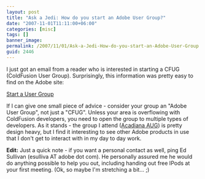 ```yaml
---
layout: post
title: "Ask a Jedi: How do you start an Adobe User Group?"
date: "2007-11-01T11:11:00+06:00"
categories: [misc]
tags: []
banner_image: 
permalink: /2007/11/01/Ask-a-Jedi-How-do-you-start-an-Adobe-User-Group
guid: 2446
---
```


I just got an email from a reader who is interested in starting a CFUG (ColdFusion User Group). Surprisingly, this information was pretty easy to find on the Adobe site:

<a href="http://www.adobe.com/cfusion/usergroups/start_a_usergroup.cfm">Start a User Group</a>

If I can give one small piece of advice - consider your group an "Adobe User Group", not just a "CFUG". Unless your area is overflowing with ColdFusion developers, you need to open the group to multiple types of developers. As it stands - the group I attend (<a href="http://www.acadiana-aug.org">Acadiana AUG</a>) is pretty design heavy, but I find it interesting to see other Adobe products in use that I don't get to interact with in my day to day work.

<b>Edit:</b> Just a quick note - if you want a personal contact as well, ping Ed Sullivan (esulliva AT adobe dot com). He personally assured me he would do anything possible to help you out, including handing out free IPods at your first meeting. (Ok, so maybe I'm stretching a bit... ;)